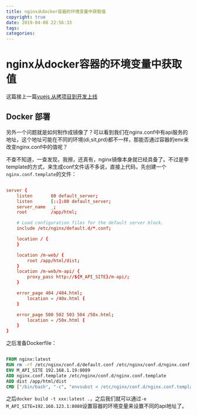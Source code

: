 ```yaml
---
title: nginx从docker容器的环境变量中获取值
copyright: true
date: 2019-04-08 22:56:33
tags:
categories:
---
```


# nginx从docker容器的环境变量中获取值

这篇接上一篇[vuejs 从拷项目到开发上线](http://chenzhijun.me/2019/04/08/vuejs-starter/)

## Docker 部署

另外一个问题就是如何制作成镜像了？可以看到我们在nginx.conf中有api服务的地址，这个地址可能在不同的环境(di,sit,prd)都不一样，那能否通过容器的env来改变nginx.conf中的值呢？

不查不知道，一查发现，我擦，还真有，nginx镜像本身就已经具备了。不过是李template的方式，来生成conf文件话不多说，直接上代码，先创建一个`nginx.conf.template`的文件：

```conf

server {
    listen       80 default_server;
    listen       [::]:80 default_server;
    server_name  _;
    root         /app/html;

    # Load configuration files for the default server block.
    include /etc/nginx/default.d/*.conf;

    location / {
    }

    location /m-web/ {
        root /app/html/dist;
    }
    location /m-web/m-api/ {
        proxy_pass http://${M_API_SITE}/m-api/;
    }

    error_page 404 /404.html;
        location = /40x.html {
    }

    error_page 500 502 503 504 /50x.html;
        location = /50x.html {
    }
}

```

之后准备Dockerfile：

```dockerfile

FROM nginx:latest
RUN rm -rf /etc/nginx/conf.d/default.conf /etc/nginx/conf.d/nginx.conf
ENV M_API_SITE 192.168.1.19:8089
ADD nginx.conf.template /etc/nginx/conf.d/nginx.conf.template
ADD dist /app/html/dist
CMD ["/bin/bash", "-c", "envsubst < /etc/nginx/conf.d/nginx.conf.template > /etc/nginx/conf.d/nginx.conf && exec nginx -g 'daemon off;'"]

```

之后`docker build -t xxx:latest .`，之后我们就可以通过`-e M_API_SITE=192.168.123.1:8080`设置容器的环境变量来设置不同的api地址了。